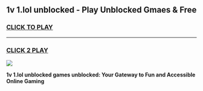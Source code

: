 
## 1v 1.lol unblocked - Play Unblocked Gmaes & Free
<h3>
<a href="https://news.freeplayer.one?title=1v_1.lol_unblocked&ref=16F">CLICK TO PLAY</a></h3>
<hr>

<h3>
<a href="https://news.freeplayer.one?title=1v_1.lol_unblocked&ref=16F">CLICK 2 PLAY</a>
  
</h3>

<a href="https://news.freeplayer.one?title=1v_1.lol_unblocked&ref=16F/"><img src="https://clearcache.store/games.png"></a>


**1v 1.lol unblocked games unblocked: Your Gateway to Fun and Accessible Online Gaming**
